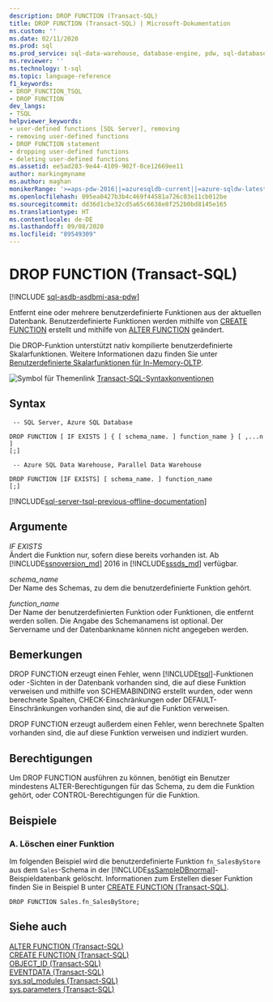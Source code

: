 ```yaml
---
description: DROP FUNCTION (Transact-SQL)
title: DROP FUNCTION (Transact-SQL) | Microsoft-Dokumentation
ms.custom: ''
ms.date: 02/11/2020
ms.prod: sql
ms.prod_service: sql-data-warehouse, database-engine, pdw, sql-database
ms.reviewer: ''
ms.technology: t-sql
ms.topic: language-reference
f1_keywords:
- DROP_FUNCTION_TSQL
- DROP FUNCTION
dev_langs:
- TSQL
helpviewer_keywords:
- user-defined functions [SQL Server], removing
- removing user-defined functions
- DROP FUNCTION statement
- dropping user-defined functions
- deleting user-defined functions
ms.assetid: ee5ad283-9e44-4109-902f-0ce12669ee11
author: markingmyname
ms.author: maghan
monikerRange: '>=aps-pdw-2016||=azuresqldb-current||=azure-sqldw-latest||>=sql-server-2016||=sqlallproducts-allversions||>=sql-server-linux-2017||=azuresqldb-mi-current'
ms.openlocfilehash: 095ea0427b3b4c469f44581a726c03e11cb012be
ms.sourcegitcommit: dd36d1cbe32cd5a65c6638e8f252b0bd8145e165
ms.translationtype: HT
ms.contentlocale: de-DE
ms.lasthandoff: 09/08/2020
ms.locfileid: "89549309"
---
```

# <a name="drop-function-transact-sql"></a>DROP FUNCTION (Transact-SQL)
[!INCLUDE [sql-asdb-asdbmi-asa-pdw](../../includes/applies-to-version/sql-asdb-asdbmi-asa-pdw.md)]

  Entfernt eine oder mehrere benutzerdefinierte Funktionen aus der aktuellen Datenbank. Benutzerdefinierte Funktionen werden mithilfe von [CREATE FUNCTION](../../t-sql/statements/create-function-transact-sql.md) erstellt und mithilfe von [ALTER FUNCTION](../../t-sql/statements/alter-function-transact-sql.md) geändert.  
  
 Die DROP-Funktion unterstützt nativ kompilierte benutzerdefinierte Skalarfunktionen. Weitere Informationen dazu finden Sie unter [Benutzerdefinierte Skalarfunktionen für In-Memory-OLTP](../../relational-databases/in-memory-oltp/scalar-user-defined-functions-for-in-memory-oltp.md).  
  
 ![Symbol für Themenlink](../../database-engine/configure-windows/media/topic-link.gif "Symbol für Themenlink") [Transact-SQL-Syntaxkonventionen](../../t-sql/language-elements/transact-sql-syntax-conventions-transact-sql.md)  
  
## <a name="syntax"></a>Syntax  
  
```syntaxsql
 -- SQL Server, Azure SQL Database 

DROP FUNCTION [ IF EXISTS ] { [ schema_name. ] function_name } [ ,...n ]   
[;]
```

```syntaxsql
 -- Azure SQL Data Warehouse, Parallel Data Warehouse 

DROP FUNCTION [IF EXISTS] [ schema_name. ] function_name
[;] 
```  
   
  
[!INCLUDE[sql-server-tsql-previous-offline-documentation](../../includes/sql-server-tsql-previous-offline-documentation.md)]

## <a name="arguments"></a>Argumente
 *IF EXISTS*    
 Ändert die Funktion nur, sofern diese bereits vorhanden ist. Ab [!INCLUDE[ssnoversion_md](../../includes/ssnoversion-md.md)] 2016 in [!INCLUDE[sssds_md](../../includes/sssds-md.md)] verfügbar.
  
 *schema_name*  
 Der Name des Schemas, zu dem die benutzerdefinierte Funktion gehört.  
  
 *function_name*  
 Der Name der benutzerdefinierten Funktion oder Funktionen, die entfernt werden sollen. Die Angabe des Schemanamens ist optional. Der Servername und der Datenbankname können nicht angegeben werden.  
  
## <a name="remarks"></a>Bemerkungen  
 DROP FUNCTION erzeugt einen Fehler, wenn [!INCLUDE[tsql](../../includes/tsql-md.md)]-Funktionen oder -Sichten in der Datenbank vorhanden sind, die auf diese Funktion verweisen und mithilfe von SCHEMABINDING erstellt wurden, oder wenn berechnete Spalten, CHECK-Einschränkungen oder DEFAULT-Einschränkungen vorhanden sind, die auf die Funktion verweisen.  
  
 DROP FUNCTION erzeugt außerdem einen Fehler, wenn berechnete Spalten vorhanden sind, die auf diese Funktion verweisen und indiziert wurden.  
  
## <a name="permissions"></a>Berechtigungen  
 Um DROP FUNCTION ausführen zu können, benötigt ein Benutzer mindestens ALTER-Berechtigungen für das Schema, zu dem die Funktion gehört, oder CONTROL-Berechtigungen für die Funktion.  
  
## <a name="examples"></a>Beispiele  
  
### <a name="a-dropping-a-function"></a>A. Löschen einer Funktion  
 Im folgenden Beispiel wird die benutzerdefinierte Funktion `fn_SalesByStore` aus dem `Sales`-Schema in der [!INCLUDE[ssSampleDBnormal](../../includes/sssampledbnormal-md.md)]-Beispieldatenbank gelöscht. Informationen zum Erstellen dieser Funktion finden Sie in Beispiel B unter [CREATE FUNCTION &#40;Transact-SQL&#41;](../../t-sql/statements/create-function-transact-sql.md).  
  
```  
DROP FUNCTION Sales.fn_SalesByStore;  
```  
  
## <a name="see-also"></a>Siehe auch  
 [ALTER FUNCTION &#40;Transact-SQL&#41;](../../t-sql/statements/alter-function-transact-sql.md)   
 [CREATE FUNCTION &#40;Transact-SQL&#41;](../../t-sql/statements/create-function-transact-sql.md)   
 [OBJECT_ID &#40;Transact-SQL&#41;](../../t-sql/functions/object-id-transact-sql.md)   
 [EVENTDATA &#40;Transact-SQL&#41;](../../t-sql/functions/eventdata-transact-sql.md)   
 [sys.sql_modules &#40;Transact-SQL&#41;](../../relational-databases/system-catalog-views/sys-sql-modules-transact-sql.md)   
 [sys.parameters &#40;Transact-SQL&#41;](../../relational-databases/system-catalog-views/sys-parameters-transact-sql.md)  
  
  
